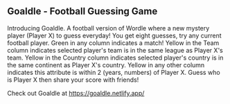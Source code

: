## Goaldle - Football Guessing Game

Introducing Goaldle. A football version of Wordle where a new mystery player (Player X) to guess everyday! You get eight guesses, try any current football player. Green in any column indicates a match! Yellow in the Team column indicates selected player's team is in the same league as Player X's team. Yellow in the Country column indicates selected player's country is in the same continent as Player X's country. Yellow in any other column indicates this attribute is within 2 (years, numbers) of Player X. Guess who is Player X then share your score with friends!

Check out Goaldle at https://goaldle.netlify.app/
